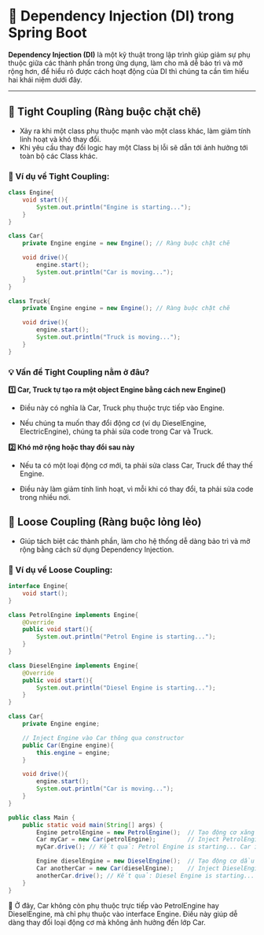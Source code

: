 # 🌱 Dependency Injection (DI) trong Spring Boot  

**Dependency Injection (DI)** là một kỹ thuật trong lập trình giúp giảm sự phụ thuộc giữa các thành phần trong ứng dụng, làm cho mã dễ bảo trì và mở rộng hơn, để hiểu rõ được cách hoạt động của DI thì chúng ta cần tìm hiểu hai khái niệm dưới đây.

---

## 🔗 Tight Coupling (Ràng buộc chặt chẽ)  
- Xảy ra khi một class phụ thuộc mạnh vào một class khác, làm giảm tính linh hoạt và khó thay đổi.
- Khi yêu cầu thay đổi logic hay một Class bị lỗi sẽ dẫn tới ảnh hưởng tới toàn bộ các Class khác.

### 🔹 Ví dụ về Tight Coupling:  
```java
class Engine{
    void start(){
        System.out.println("Engine is starting...");
    }
}

class Car{
    private Engine engine = new Engine(); // Ràng buộc chặt chẽ

    void drive(){
        engine.start();
        System.out.println("Car is moving...");
    }
}

class Truck{
    private Engine engine = new Engine(); // Ràng buộc chặt chẽ

    void drive(){
        engine.start();
        System.out.println("Truck is moving...");
    }
}
```
### **💡 Vấn đề Tight Coupling nằm ở đâu?**
**1️⃣ Car, Truck tự tạo ra một object Engine bằng cách new Engine()**

- Điều này có nghĩa là Car, Truck phụ thuộc trực tiếp vào Engine.

- Nếu chúng ta muốn thay đổi động cơ (ví dụ DieselEngine, ElectricEngine), chúng ta phải sửa code trong Car và Truck.

**2️⃣ Khó mở rộng hoặc thay đổi sau này**

- Nếu ta có một loại động cơ mới, ta phải sửa class Car, Truck để thay thế Engine.

- Điều này làm giảm tính linh hoạt, vì mỗi khi có thay đổi, ta phải sửa code trong nhiều nơi.


## 🔗 Loose Coupling (Ràng buộc lỏng lẻo)
- Giúp tách biệt các thành phần, làm cho hệ thống dễ dàng bảo trì và mở rộng bằng cách sử dụng Dependency Injection.

### 🔹 Ví dụ về Loose Coupling: 
```java
interface Engine{
    void start();
}

class PetrolEngine implements Engine{
    @Override
    public void start(){
        System.out.println("Petrol Engine is starting...");
    }
}

class DieselEngine implements Engine{
    @Override
    public void start(){
        System.out.println("Diesel Engine is starting...");
    }
}

class Car{
    private Engine engine;

    // Inject Engine vào Car thông qua constructor
    public Car(Engine engine){
        this.engine = engine;
    }

    void drive(){
        engine.start();
        System.out.println("Car is moving...");
    }
}

public class Main {
    public static void main(String[] args) {
        Engine petrolEngine = new PetrolEngine();  // Tạo động cơ xăng
        Car myCar = new Car(petrolEngine);         // Inject PetrolEngine vào Car
        myCar.drive(); // Kết quả: Petrol Engine is starting... Car is moving...

        Engine dieselEngine = new DieselEngine();  // Tạo động cơ dầu
        Car anotherCar = new Car(dieselEngine);    // Inject DieselEngine vào Car
        anotherCar.drive(); // Kết quả: Diesel Engine is starting... Car is moving...
    }
}
```
📌 Ở đây, Car không còn phụ thuộc trực tiếp vào PetrolEngine hay DieselEngine, mà chỉ phụ thuộc vào interface Engine. Điều này giúp dễ dàng thay đổi loại động cơ mà không ảnh hưởng đến lớp Car.